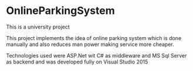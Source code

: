 # OnlineParkingSystem
This is a university project 

This project implements the idea of online parking system which is done manually and also reduces man power making service more cheaper.

Technologies used were ASP.Net wit C# as middleware and MS Sql Server as backend and was developed fully on Visual Studio 2015
